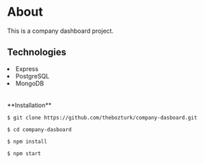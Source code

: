<h1>About</h1>
<p>This is a company dashboard project.<p>

<h2>Technologies</h2>
 
<li>Express</li>
<li>PostgreSQL</li>
<li>MongoDB</li>
<br>

<br>
**Installation**

 `$ git clone https://github.com/thebozturk/company-dasboard.git`

 `$ cd company-dasboard`
 
 `$ npm install`
 
 `$ npm start`

